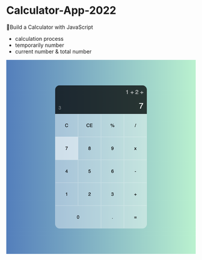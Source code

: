 # Calculator-App-2022

📔Build a Calculator with JavaScript

- calculation process
- temporarily number
- current number & total number

<img src='./README_image/ScreenImg-1.png'>
